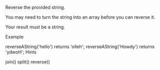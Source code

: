Reverse the provided string.

You may need to turn the string into an array before you can reverse it.

Your result must be a string.

Example

reverseAString('hello') returns 'olleh';
reverseAString('Howdy') returns 'ydwoH';
Hints

join()
split()
reverse()
